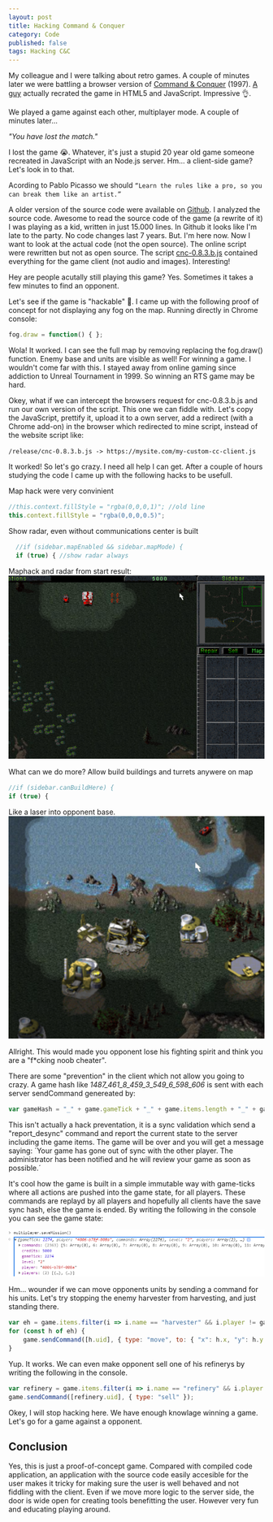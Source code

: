 ```yaml
---
layout: post
title: Hacking Command & Conquer
category: Code
published: false
tags: Hacking C&C
---
```


My colleague and I were talking about retro games. A couple of minutes later we were battling a browser version of [Command & Conquer](https://www.adityaravishankar.com/projects/games/command-and-conquer) (1997). [A guy](https://www.adityaravishankar.com/2011/11/command-and-conquer-programming-an-rts-game-in-html5-and-javascript) actually recrated the game in HTML5 and JavaScript. Impressive 👌.

We played a game against each other, multiplayer mode. A couple of minutes later...

*"You have lost the match."* 

I lost the game 😭. Whatever, it's just a stupid 20 year old game someone recreated in JavaScript with an Node.js server. Hm... a client-side game? Let's look in to that.

Acording to Pablo Picasso we should
`“Learn the rules like a pro, so you can break them like an artist.”`

A older version of the source code were available on [Github](https://github.com/adityaravishankar/command-and-conquer). I analyzed the source code. Awesome to read the source code of the game (a rewrite of it) I was playing as a kid, written in just 15.000 lines. In Github it looks like I'm late to the party. No code changes last 7 years. But. I'm here now. Now I want to look at the actual code (not the open source). The online script were rewritten but not as open source. The script [cnc-0.8.3.b.js](https://www.adityaravishankar.com/projects/games/command-and-conquer/release/cnc-0.8.3.b.js) contained everything for the game client (not audio and images). Interesting!

Hey are people acutally still playing this game? Yes. Sometimes it takes a few minutes to find an opponent.

Let's see if the game is "hackable" 🧐. I came up with the following proof of concept for not displaying any fog on the map. Running directly in Chrome console:
```javascript
fog.draw = function() { };
```

Wola! It worked. I can see the full map by removing replacing the fog.draw() function. Enemy base and units are visible as well! 
For winning a game. I wouldn't come far with this. I stayed away from online gaming since addiction to Unreal Tournament in 1999. So winning an RTS game may be hard.

Okey, what if we can intercept the browsers request for cnc-0.8.3.b.js and run our own version of the script. This one we can fiddle with. Let's copy the JavaScript, prettify it, upload it to a own server, add a redirect (with a Chrome add-on) in the browser which redirected to mine script, instead of the website script like:

`/release/cnc-0.8.3.b.js -> https://mysite.com/my-custom-cc-client.js`

It worked! So let's go crazy. I need all help I can get. After a couple of hours studying the code I came up with the following hacks to be usefull.

Map hack were very convinient
```javascript
//this.context.fillStyle = "rgba(0,0,0,1)"; //old line
this.context.fillStyle = "rgba(0,0,0,0.5)";
```

Show radar, even without communications center is built
```javascript
  //if (sidebar.mapEnabled && sidebar.mapMode) {
  if (true) { //show radar always
```

Maphack and radar from start result:
![Maphack](/public/images/cc_map.png "Maphack")

What can we do more? Allow build buildings and turrets anywere on map
```javascript
//if (sidebar.canBuildHere) {
if (true) {
```

Like a laser into opponent base.
![Build anywhere](/public/images/cc-build.png "Build anywhere")

Allright. This would made you opponent lose his fighting spirit and think you are a "f*cking noob cheater".

There are some "prevention" in the client which not allow you going to crazy. A game hash like *_1487_461_8_459_3_549_6_598_606_* is sent with each server sendCommand genereated by:
```javascript
var gameHash = "_" + game.gameTick + "_" + game.items.length + "_" + game.infantry.length + "_" + (game.infantry.length ? game.infantry[game.infantry.length - 1].uid + "_" : "0_") + game.vehicles.length + "_" + (game.vehicles.length ? game.vehicles[game.vehicles.length - 1].uid + "_" : "0_") + game.buildings.length + "_" + (game.buildings.length ? game.buildings[game.buildings.length - 1].uid + "_" : "0_") + game.counter + "_";
```

This isn't actually a hack preventation, it is a sync validation which send a "report_desync" command and report the current state to the server including the game items. The game will be over and you will get a message saying:
´Your game has gone out of sync with the other player. The administrator has been notified and he will review your game as soon as possible.´

It's cool how the game is built in a simple immutable way with game-ticks where all actions are pushed into the game state, for all players. These commands are replayd by all players and hopefully all clients have the save sync hash, else the game is ended. By writing the following in the console you can see the game state:

![Build anywhere](/public/images/cc-save.png "Build anywhere")

Hm... wounder if we can move opponents units by sending a command for his units. Let's try stopping the enemy harvester from harvesting, and just standing there.

```javascript
var eh = game.items.filter(i => i.name == "harvester" && i.player != game.player);
for (const h of eh) {
    game.sendCommand([h.uid], { type: "move", to: { "x": h.x, "y": h.y }});
}
```

Yup. It works. We can even make opponent sell one of his refinerys by writing the following in the console.

```javascript
var refinery = game.items.filter(i => i.name == "refinery" && i.player != game.player)[0];
game.sendCommand([refinery.uid], { type: "sell" });
```

Okey, I will stop hacking here. We have enough knowlage winning a game. Let's go for a game against a opponent.


## Conclusion

Yes, this is just a proof-of-concept game. Compared with compiled code application, an application with the source code easily accesible for the user makes it tricky for making sure the user is well behaved and not fiddling with the client. Even if we move more logic to the server side, the door is wide open for creating tools benefitting the user. However very fun and educating playing around.

